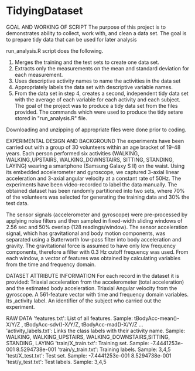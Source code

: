 # TidyingDataset
GOAL AND WORKING OF SCRIPT
The purpose of this project is to demonstrates ability to collect, work with, and clean a data set. The goal is to prepare tidy data that can be used for later analysis

run_analysis.R script does the following.

1. Merges the training and the test sets to create one data set.
2. Extracts only the measurements on the mean and standard deviation for each measurement.
3. Uses descriptive activity names to name the activities in the data set
4. Appropriately labels the data set with descriptive variable names.
5. From the data set in step 4, creates a second, independent tidy data set with the average of each variable for each activity and each subject.
The goal of the project was to produce a tidy data set from the files provided. The commands which were used to produce the tidy setare stored in "run_analysis.R" file.

Downloading and unzipping of appropriate files were done prior to coding.

EXPERIMENTAL DESIGN AND BACKGROUND
The experiments have been carried out with a group of 30 volunteers within an age bracket of 19-48 years. Each person performed six activities (WALKING, WALKING_UPSTAIRS, WALKING_DOWNSTAIRS, SITTING, STANDING, LAYING) wearing a smartphone (Samsung Galaxy S II) on the waist. Using its embedded accelerometer and gyroscope, we captured 3-axial linear acceleration and 3-axial angular velocity at a constant rate of 50Hz. The experiments have been video-recorded to label the data manually. The obtained dataset has been randomly partitioned into two sets, where 70% of the volunteers was selected for generating the training data and 30% the test data.

The sensor signals (accelerometer and gyroscope) were pre-processed by applying noise filters and then sampled in fixed-width sliding windows of 2.56 sec and 50% overlap (128 readings/window). The sensor acceleration signal, which has gravitational and body motion components, was separated using a Butterworth low-pass filter into body acceleration and gravity. The gravitational force is assumed to have only low frequency components, therefore a filter with 0.3 Hz cutoff frequency was used. From each window, a vector of features was obtained by calculating variables from the time and frequency domain.

DATASET ATTRIBUTE INFORMATION
For each record in the dataset it is provided:
Triaxial acceleration from the accelerometer (total acceleration) and the estimated body acceleration.
Triaxial Angular velocity from the gyroscope.
A 561-feature vector with time and frequency domain variables.
Its ,activity label.
An identifier of the subject who carried out the experiment.

RAW DATA
'features.txt': List of all features. Sample: tBodyAcc-mean()-X/Y/Z , tBodyAcc-sdv()-X/Y/Z, tBodyAcc-mad()-X/Y/Z ...
'activity_labels.txt': Links the class labels with their activity name. Sample: WALKING, WALKING_UPSTAIRS, WALKING_DOWNSTAIRS,SITTING, STANDING, LAYING
'train/X_train.txt': Training set. Sample: -7.4441253e-001 8.5294738e-001
'train/y_train.txt': Training labels. Sample: 3,4,5
'test/X_test.txt': Test set. Sample: -7.4441253e-001 8.5294738e-001
'test/y_test.txt': Test labels. Sample: 3,4,5
